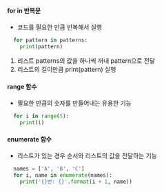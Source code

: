 #### for in 반복문
 - 코드를 필요한 만큼 반복해서 실행
 ```Python
   for pattern in patterns:
     print(pattern)
 ```
 1. 리스트 patterns의 값을 하나씩 꺼내 pattern으로 전달
 2. 리스트의 길이만큼 print(pattern) 실행

#### range 함수

- 필요한 만큼의 숫자를 만들어내는 유용한 기능

```Python
  for i in range(5):
    print(i)
```

#### enumerate 함수

- 리스트가 있는 경우 순서와 리스트의 값을 전달하는 기능

```Python
  names = ['A', 'B', 'C']
  for i, name in enumerate(names):
    print('{}번: {}'.format(i + 1, name))
```
